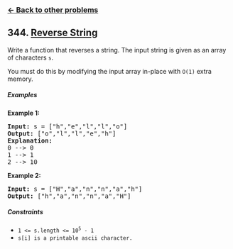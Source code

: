 ### [&#8592; Back to other problems](../../README.md)

## 344. [Reverse String](https://leetcode.com/problems/reverse-string/)

Write a function that reverses a string. The input string is given as an array of characters `s`.

You must do this by modifying the input array in-place with `O(1)` extra memory.

##### Examples

**Example 1:**

<pre>
<b>Input:</b> s = ["h","e","l","l","o"]
<b>Output:</b> ["o","l","l","e","h"]
<b>Explanation:</b>
0 --> 0
1 --> 1
2 --> 10
</pre>

**Example 2:**

<pre>
<b>Input:</b> s = ["H","a","n","n","a","h"]
<b>Output:</b> ["h","a","n","n","a","H"]
</pre>

##### Constraints

* <code>1 <= s.length <= 10<sup>5</sup> - 1</code>
* <code>s[i] is a printable ascii character.</code>
